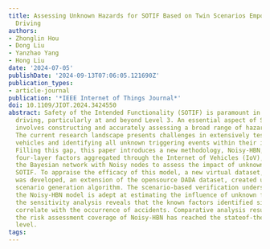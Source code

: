 ```yaml
---
title: Assessing Unknown Hazards for SOTIF Based on Twin Scenarios Empowered Autonomous
  Driving
authors:
- Zhonglin Hou
- Dong Liu
- Yanzhao Yang
- Hong Liu
date: '2024-07-05'
publishDate: '2024-09-13T07:06:05.121690Z'
publication_types:
- article-journal
publication: '*IEEE Internet of Things Journal*'
doi: 10.1109/JIOT.2024.3424550
abstract: Safety of the Intended Functionality (SOTIF) is paramount in autonomous
  driving, particularly at and beyond Level 3. An essential aspect of SOTIF research
  involves constructing and accurately assessing a broad range of hazardous scenarios.
  The current research landscape presents challenges in extensively testing autonomous
  vehicles and identifying all unknown triggering events within their intended functionalities.
  Filling this gap, this paper introduces a new methodology, Noisy-HBN, driven by
  four-layer factors aggregated through the Internet of Vehicles (IoV), which integrates
  the Bayesian network with Noisy nodes to assess the impact of unknown causes on
  SOTIF. To appraise the efficacy of this model, a new virtual dataset, DADA-Plus,
  was developed, an extension of the opensource DADA dataset, created using the twin
  scenario generation algorithm. The scenario-based verification underscores that
  the Noisy-HBN model is adept at estimating the influence of unknown factors. Furthermore,
  the sensitivity analysis reveals that the known factors identified significantly
  correlate with the occurrence of accidents. Comparative analysis results show that
  the risk assessment coverage of Noisy-HBN has reached the stateof-the-art (SOTA)
  level.
tags:
---
```

